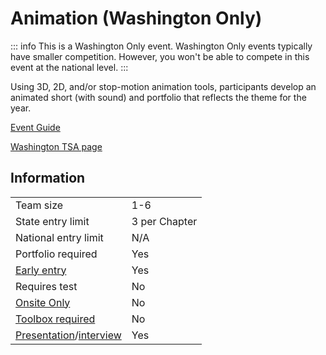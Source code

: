 # Animation (Washington Only)

::: info
This is a Washington Only event. Washington Only events typically have smaller competition. However, you won't be able to compete in this event at the national level.
:::

Using 3D, 2D, and/or stop-motion animation tools, participants develop an animated short (with sound) and portfolio that reflects the theme for the year.

[Event Guide](https://www.washingtontsa.org/)

[Washington TSA page](https://www.washingtontsa.org/high-school-events/animation)

## Information

|                                              |               |
| -------------------------------------------- | ------------- |
| Team size                                    | 1-6           |
| State entry limit                            | 3 per Chapter |
| National entry limit                         | N/A           |
| Portfolio required                           | Yes           |
| [Early entry](/#terms)                       | Yes           |
| Requires test                                | No            |
| [Onsite Only](/#terms)                       | No            |
| [Toolbox required](/#terms)                  | No            |
| [Presentation](/#terms)/[interview](/#terms) | Yes           |
